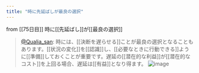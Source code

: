 ```yaml
---
title: "時に先延ばしが最良の選択"
---
```


from [[75日目]]
時に[[先延ばし]]が[[最良の選択]]
> [@Qualia_san](https://twitter.com/Qualia_san/status/1630977804220387328?s=20): 時には、[[決断を遅らせる]]ことが最良の選択となることもあります。[[状況の変化]]を[[認識]]し、[[必要なときに行動できる]]ように[[準備]]しておくことが重要です。遅延の[[潜在的な利益]]が[[潜在的なコスト]]を上回る場合、遅延は[[有益]]となり得ます。
> ![image](https://pbs.twimg.com/media/FqJlqmiaYAMpnmP.png)

